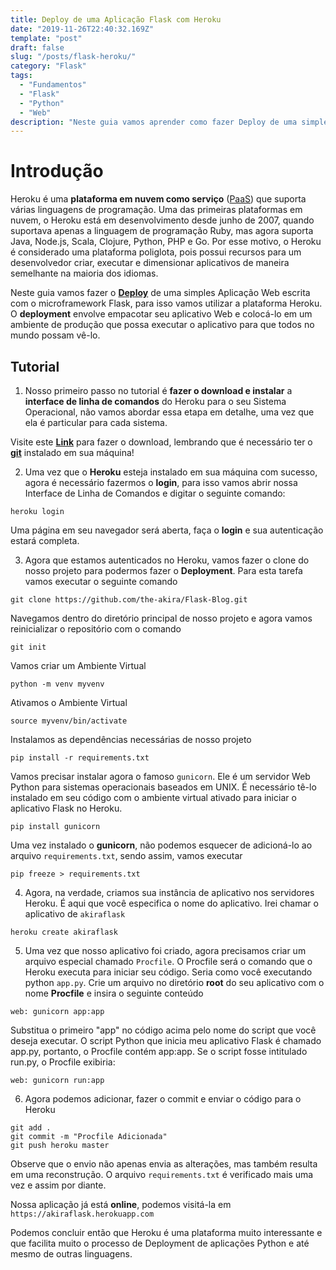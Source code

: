 ```yaml
---
title: Deploy de uma Aplicação Flask com Heroku
date: "2019-11-26T22:40:32.169Z"
template: "post"
draft: false
slug: "/posts/flask-heroku/"
category: "Flask"
tags:
  - "Fundamentos"
  - "Flask"
  - "Python"
  - "Web"
description: "Neste guia vamos aprender como fazer Deploy de uma simples aplicação na plataforma Heroku"
---
```


# Introdução

Heroku é uma **plataforma em nuvem como serviço** ([PaaS](https://en.wikipedia.org/wiki/Platform_as_a_service)) que suporta várias linguagens de programação. Uma das primeiras plataformas em nuvem, o Heroku está em desenvolvimento desde junho de 2007, quando suportava apenas a linguagem de programação Ruby, mas agora suporta Java, Node.js, Scala, Clojure, Python, PHP e Go. Por esse motivo, o Heroku é considerado uma plataforma poliglota, pois possui recursos para um desenvolvedor criar, executar e dimensionar aplicativos de maneira semelhante na maioria dos idiomas.

Neste guia vamos fazer o **[Deploy](https://www.fullstackpython.com/deployment.html)** de uma simples Aplicação Web escrita com o microframework Flask, para isso vamos utilizar a plataforma Heroku. O **deployment** envolve empacotar seu aplicativo Web e colocá-lo em um ambiente de produção que possa executar o aplicativo para que todos no mundo possam vê-lo.

## Tutorial

1. Nosso primeiro passo no tutorial é **fazer o download e instalar** a **interface de linha de comandos** do Heroku para o seu Sistema Operacional, não vamos abordar essa etapa em detalhe, uma vez que ela é particular para cada sistema.

Visite este **[Link](https://devcenter.heroku.com/articles/getting-started-with-python#set-up)** para fazer o download, lembrando que é necessário ter o **[git](https://git-scm.com/)** instalado em sua máquina!

2. Uma vez que o **Heroku** esteja instalado em sua máquina com sucesso, agora é necessário fazermos o **login**, para isso vamos abrir nossa Interface de Linha de Comandos e digitar o seguinte comando:

```
heroku login
```

Uma página em seu navegador será aberta, faça o **login** e sua autenticação estará completa.

3. Agora que estamos autenticados no Heroku, vamos fazer o clone do nosso projeto para podermos fazer o **Deployment**. Para esta tarefa vamos executar o seguinte comando

```
git clone https://github.com/the-akira/Flask-Blog.git
```

Navegamos dentro do diretório principal de nosso projeto e agora vamos reinicializar o repositório com o comando

```
git init
```

Vamos criar um Ambiente Virtual

```
python -m venv myvenv
```

Ativamos o Ambiente Virtual

```
source myvenv/bin/activate
```

Instalamos as dependências necessárias de nosso projeto

```
pip install -r requirements.txt
```

Vamos precisar instalar agora o famoso `gunicorn`. Ele é um servidor Web Python para sistemas operacionais baseados em UNIX. É necessário tê-lo instalado em seu código com o ambiente virtual ativado para iniciar o aplicativo Flask no Heroku.

```
pip install gunicorn
```

Uma vez instalado o **gunicorn**, não podemos esquecer de adicioná-lo ao arquivo `requirements.txt`, sendo assim, vamos executar

```
pip freeze > requirements.txt
```

4. Agora, na verdade, criamos sua instância de aplicativo nos servidores Heroku. É aqui que você especifica o nome do aplicativo. Irei chamar o aplicativo de `akiraflask`

```
heroku create akiraflask
```

5. Uma vez que nosso aplicativo foi criado, agora precisamos criar um arquivo especial chamado `Procfile`. O Procfile será o comando que o Heroku executa para iniciar seu código. Seria como você executando python `app.py`. Crie um arquivo no diretório **root** do seu aplicativo com o nome **Procfile** e insira o seguinte conteúdo

```
web: gunicorn app:app
```

Substitua o primeiro "app" no código acima pelo nome do script que você deseja executar. O script Python que inicia meu aplicativo Flask é chamado app.py, portanto, o Procfile contém app:app. Se o script fosse intitulado run.py, o Procfile exibiria:

```
web: gunicorn run:app
```

6. Agora podemos adicionar, fazer o commit e enviar o código para o Heroku

```
git add .
git commit -m "Procfile Adicionada"
git push heroku master
```

Observe que o envio não apenas envia as alterações, mas também resulta em uma reconstrução. O arquivo `requirements.txt` é verificado mais uma vez e assim por diante.

Nossa aplicação já está **online**, podemos visitá-la em `https://akiraflask.herokuapp.com`

Podemos concluir então que Heroku é uma plataforma muito interessante e que facilita muito o processo de Deployment de aplicações Python e até mesmo de outras linguagens.
